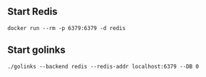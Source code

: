 
## Start Redis
```
docker run --rm -p 6379:6379 -d redis
```

## Start golinks
```
./golinks --backend redis --redis-addr localhost:6379 --DB 0
```